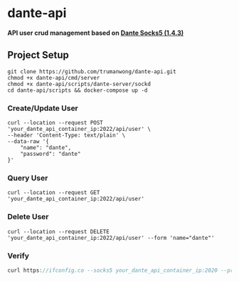 # dante-api

**API user crud management based on [Dante Socks5 (1.4.3)](https://www.inet.no/dante)**

## Project Setup

```shell
git clone https://github.com/trumanwong/dante-api.git
chmod +x dante-api/cmd/server
chmod +x dante-api/scripts/dante-server/sockd
cd dante-api/scripts && docker-compose up -d
```

### Create/Update User

```shell
curl --location --request POST 'your_dante_api_container_ip:2022/api/user' \
--header 'Content-Type: text/plain' \
--data-raw '{
    "name": "dante",
    "password": "dante"
}'
```

### Query User

```shell
curl --location --request GET 'your_dante_api_container_ip:2022/api/user'
```

### Delete User

```shell
curl --location --request DELETE 'your_dante_api_container_ip:2022/api/user' --form 'name="dante"'
```

### Verify

```go
curl https://ifconfig.co --socks5 your_dante_api_container_ip:2020 --proxy-user sockd:sockd
```

